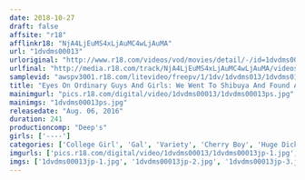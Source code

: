 ```yaml
---
date: 2018-10-27
draft: false
affsite: "r18"
afflinkr18: "NjA4LjEuMS4xLjAuMC4wLjAuMA"
url: "1dvdms00013"
urloriginal: "http://www.r18.com/videos/vod/movies/detail/-/id=1dvdms00013"
urlfinal: "http://media.r18.com/track/NjA4LjEuMS4xLjAuMC4wLjAuMA/videos/vod/movies/detail/-/id=1dvdms00013"
samplevid: "awspv3001.r18.com/litevideo/freepv/1/1dv/1dvdms013/1dvdms013_dmb_w.mp4"
title: "Eyes On Ordinary Guys And Girls: We Went To Shibuya And Found A Deliciously Tanned College Girl And A Virgin Guy Who Happens To Be A Student At The Same School And Gave Them A Mission: To Get That Huge Dick Of His Wet For The First Time! Watch This Shibuya Girl Twist And Writhe With Incredible, Intense Orgasms! 4 Girls Cum 30 Times!"
mainimgurl: "pics.r18.com/digital/video/1dvdms00013/1dvdms00013ps.jpg"
mainimgs: "1dvdms00013ps.jpg"
releasedate: "Aug. 06, 2016"
duration: 241
productioncomp: "Deep's"
girls: ['----']
categories: ['College Girl', 'Gal', 'Variety', 'Cherry Boy', 'Huge Dick - Large Dick', 'Over 4 Hours', 'Hi-Def']
imgurls: ['pics.r18.com/digital/video/1dvdms00013/1dvdms00013jp-1.jpg', 'pics.r18.com/digital/video/1dvdms00013/1dvdms00013jp-2.jpg', 'pics.r18.com/digital/video/1dvdms00013/1dvdms00013jp-3.jpg', 'pics.r18.com/digital/video/1dvdms00013/1dvdms00013jp-4.jpg', 'pics.r18.com/digital/video/1dvdms00013/1dvdms00013jp-5.jpg', 'pics.r18.com/digital/video/1dvdms00013/1dvdms00013jp-6.jpg', 'pics.r18.com/digital/video/1dvdms00013/1dvdms00013jp-7.jpg', 'pics.r18.com/digital/video/1dvdms00013/1dvdms00013jp-8.jpg', 'pics.r18.com/digital/video/1dvdms00013/1dvdms00013jp-9.jpg', 'pics.r18.com/digital/video/1dvdms00013/1dvdms00013jp-10.jpg', 'pics.r18.com/digital/video/1dvdms00013/1dvdms00013jp-11.jpg', 'pics.r18.com/digital/video/1dvdms00013/1dvdms00013jp-12.jpg', 'pics.r18.com/digital/video/1dvdms00013/1dvdms00013jp-13.jpg', 'pics.r18.com/digital/video/1dvdms00013/1dvdms00013jp-14.jpg', 'pics.r18.com/digital/video/1dvdms00013/1dvdms00013jp-15.jpg', 'pics.r18.com/digital/video/1dvdms00013/1dvdms00013jp-16.jpg', 'pics.r18.com/digital/video/1dvdms00013/1dvdms00013jp-17.jpg', 'pics.r18.com/digital/video/1dvdms00013/1dvdms00013jp-18.jpg', 'pics.r18.com/digital/video/1dvdms00013/1dvdms00013jp-19.jpg', 'pics.r18.com/digital/video/1dvdms00013/1dvdms00013jp-20.jpg']
imgs: ['1dvdms00013jp-1.jpg', '1dvdms00013jp-2.jpg', '1dvdms00013jp-3.jpg', '1dvdms00013jp-4.jpg', '1dvdms00013jp-5.jpg', '1dvdms00013jp-6.jpg', '1dvdms00013jp-7.jpg', '1dvdms00013jp-8.jpg', '1dvdms00013jp-9.jpg', '1dvdms00013jp-10.jpg', '1dvdms00013jp-11.jpg', '1dvdms00013jp-12.jpg', '1dvdms00013jp-13.jpg', '1dvdms00013jp-14.jpg', '1dvdms00013jp-15.jpg', '1dvdms00013jp-16.jpg', '1dvdms00013jp-17.jpg', '1dvdms00013jp-18.jpg', '1dvdms00013jp-19.jpg', '1dvdms00013jp-20.jpg']
---
```

